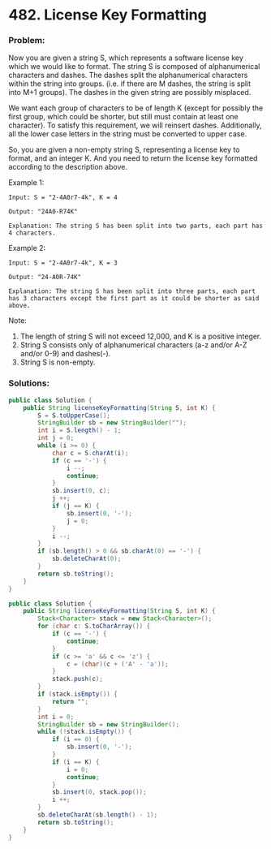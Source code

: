 # 482. License Key Formatting

### Problem:

Now you are given a string S, which represents a software license key which we would like to format. The string S is composed of alphanumerical characters and dashes. The dashes split the alphanumerical characters within the string into groups. (i.e. if there are M dashes, the string is split into M+1 groups). The dashes in the given string are possibly misplaced.

We want each group of characters to be of length K (except for possibly the first group, which could be shorter, but still must contain at least one character). To satisfy this requirement, we will reinsert dashes. Additionally, all the lower case letters in the string must be converted to upper case.

So, you are given a non-empty string S, representing a license key to format, and an integer K. And you need to return the license key formatted according to the description above.

Example 1:
```
Input: S = "2-4A0r7-4k", K = 4

Output: "24A0-R74K"

Explanation: The string S has been split into two parts, each part has 4 characters.
```

Example 2:
```
Input: S = "2-4A0r7-4k", K = 3

Output: "24-A0R-74K"

Explanation: The string S has been split into three parts, each part has 3 characters except the first part as it could be shorter as said above.
```

Note:
1. The length of string S will not exceed 12,000, and K is a positive integer.
2. String S consists only of alphanumerical characters (a-z and/or A-Z and/or 0-9) and dashes(-).
3. String S is non-empty.

### Solutions:

```java
public class Solution {
    public String licenseKeyFormatting(String S, int K) {
        S = S.toUpperCase();
        StringBuilder sb = new StringBuilder("");
        int i = S.length() - 1;
        int j = 0;        
        while (i >= 0) {
            char c = S.charAt(i);
            if (c == '-') {
                i --;
                continue;
            }
            sb.insert(0, c);
            j ++;
            if (j == K) {
                sb.insert(0, '-');
                j = 0;
            }
            i --;
        }
        if (sb.length() > 0 && sb.charAt(0) == '-') {
            sb.deleteCharAt(0);
        }
        return sb.toString();
    }
}
```

```java
public class Solution {
    public String licenseKeyFormatting(String S, int K) {
        Stack<Character> stack = new Stack<Character>();
        for (char c: S.toCharArray()) {
            if (c == '-') {
                continue;
            }
            if (c >= 'a' && c <= 'z') {
                c = (char)(c + ('A' - 'a'));
            }
            stack.push(c);
        }
        if (stack.isEmpty()) {
            return "";
        }
        int i = 0;
        StringBuilder sb = new StringBuilder();
        while (!stack.isEmpty()) {
            if (i == 0) {
                sb.insert(0, '-');
            }
            if (i == K) {
                i = 0;
                continue;
            }
            sb.insert(0, stack.pop());
            i ++;
        }
        sb.deleteCharAt(sb.length() - 1);
        return sb.toString();
    }
}
```